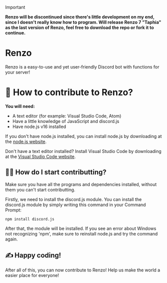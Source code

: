> [!IMPORTANT]
> **Renzo will be discontinued since there's little development on my end, since I doesn't really know how to program. Will release Renzo 7 "Taphia" as the last version of Renzo, feel free to download the repo or fork it to continue.**

# Renzo
Renzo is a easy-to-use and yet user-friendly Discord bot with functions for your server!

# 🤔 How to contribute to Renzo?
**You will need:**
- A text editor (for example: Visual Studio Code, Atom)
- Have a little knowledge of JavaScript and discord.js
- Have node.js v16 installed

If you don't have node.js installed, you can install node.js by downloading at the [node.js website](https://nodejs.org/en/).

Don't have a text editor installed? Install Visual Studio Code by downloading at the [Visual Studio Code website](https://code.visualstudio.com/Download).

## 👩‍💻 How do I start contributting?
Make sure you have all the programs and dependencies installed, without them you can't start contributting.

Firstly, we need to install the discord.js module. You can install the discord.js module by simply writing this command in your Command Prompt:
```batch
npm install discord.js
```
After that, the module will be installed. If you see an error about Windows not recognizing 'npm', make sure to reinstall node.js and try the command again.

## ✍️ Happy coding!
After all of this, you can now contribute to Renzo! Help us make the world a easier place for everyone!
